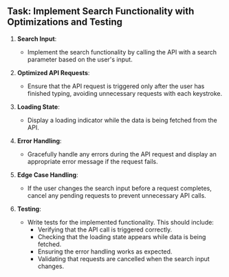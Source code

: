## Task: Implement Search Functionality with Optimizations and Testing

1. **Search Input**:  
   - Implement the search functionality by calling the API with a search parameter based on the user's input.

2. **Optimized API Requests**:  
   - Ensure that the API request is triggered only after the user has finished typing, avoiding unnecessary requests with each keystroke.

3. **Loading State**:  
   - Display a loading indicator while the data is being fetched from the API.

4. **Error Handling**:  
   - Gracefully handle any errors during the API request and display an appropriate error message if the request fails.

5. **Edge Case Handling**:  
   - If the user changes the search input before a request completes, cancel any pending requests to prevent unnecessary API calls.

6. **Testing**:  
   - Write tests for the implemented functionality. This should include:
     - Verifying that the API call is triggered correctly.
     - Checking that the loading state appears while data is being fetched.
     - Ensuring the error handling works as expected.
     - Validating that requests are cancelled when the search input changes.
